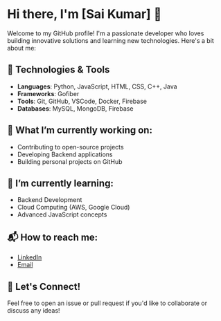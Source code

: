 # Hi there, I'm [Sai Kumar] 👋

Welcome to my GitHub profile! I'm a passionate developer who loves building innovative solutions and learning new technologies. Here's a bit about me:

## 🔧 Technologies & Tools
- **Languages**: Python, JavaScript, HTML, CSS, C++, Java
- **Frameworks**: Gofiber
- **Tools**: Git, GitHub, VSCode, Docker, Firebase
- **Databases**: MySQL, MongoDB, Firebase

## 🚀 What I’m currently working on:
- Contributing to open-source projects
- Developing Backend applications
- Building personal projects on GitHub

## 🌱 I’m currently learning:
- Backend Development
- Cloud Computing (AWS, Google Cloud)
- Advanced JavaScript concepts

## 📬 How to reach me:
- [LinkedIn](www.linkedin.com/in/sai-kumar-5682a5291])
- [Email](saikumar46184@gmail.com)


## 💬 Let's Connect!
Feel free to open an issue or pull request if you'd like to collaborate or discuss any ideas!
